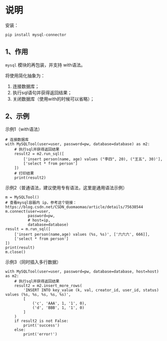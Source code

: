 # 说明

安装：

```bash
pip install mysql-connector
```

## 1、作用

``mysql`` 模块的再包装，并支持 with语法。

将使用简化抽象为：

1. 连接数据库；
2. 执行sql语句并获得返回结果；
3. 关闭数据库（使用with的时候可以省略）；

## 2、示例

示例1（with语法）

```
# 连接数据库
with MySQLTool(user=user, password=pw, database=database) as m2:
    # 执行sql并获得返回结果
    result2 = m2.run_sql([
        ['insert person(name, age) values ("李四", 20), ("王五", 30)'],
        ['select * from person']
    ])
    # 打印结果
    print(result2)
```

示例2（普通语法，建议使用专有语法，这里是通用语法示例）

```
m = MySQLTool()
# 查看mysql容器内 ip，参考这个链接：https://blog.csdn.net/CSDN_duomaomao/article/details/75638544
m.connect(user=user,
          password=pw,
          # host=ip,
          database=database)
result = m.run_sql([
    ['insert person(name,age) values (%s, %s)', ['六六六', 666]],
    ['select * from person']
])
print(result)
m.close()
```

示例3（同时插入多行数据）

```mysql
with MySQLTool(user=user, password=pw, database=database, host=host) as m2:
	# 执行sql并获得返回结果
	result2 = m2.insert_more_rows(
	    'INSERT INTO key_value (k, val, creator_id, user_id, status) values (%s, %s, %s, %s, %s)',
	    [
	        ('c', 'AAA', 1, '1', 0),
	        ('d', 'BBB', 1, '1', 0)
	    ]
	)
	if result2 is not False:
	    print('success')
	else:
	    print('error!')
```